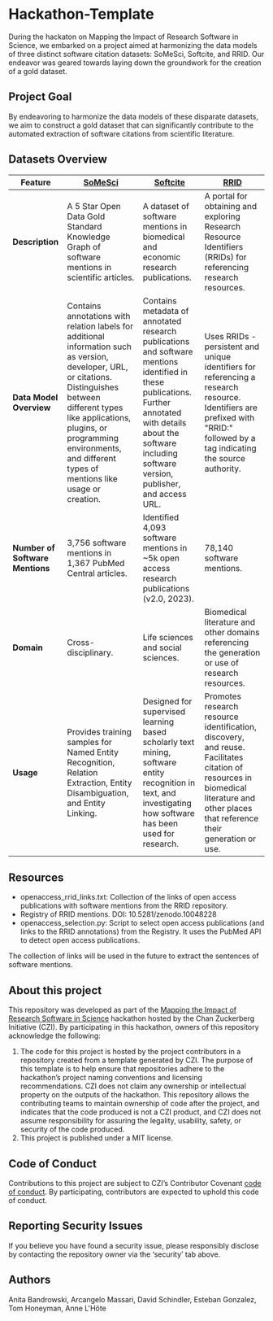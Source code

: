 # Hackathon-Template


During the hackaton on Mapping the Impact of Research Software in Science, we embarked on a project aimed at harmonizing the data models of three distinct software citation datasets: SoMeSci, Softcite, and RRID. Our endeavor was geared towards laying down the groundwork for the creation of a gold dataset.

## Project Goal

By endeavoring to harmonize the data models of these disparate datasets, we aim to construct a gold dataset that can significantly contribute to the automated extraction of software citations from scientific literature.
## Datasets Overview

| Feature                        | [SoMeSci](https://data.gesis.org/somesci/)         | [Softcite](https://github.com/howisonlab/softcite-dataset) | [RRID](https://scicrunch.org/resources)        |
|--------------------------------|-----------------------------------------------------|-------------------------------------------------------------|------------------------------------------------|
| **Description**                | A 5 Star Open Data Gold Standard Knowledge Graph of software mentions in scientific articles. | A dataset of software mentions in biomedical and economic research publications. | A portal for obtaining and exploring Research Resource Identifiers (RRIDs) for referencing research resources.
| **Data Model Overview**        | Contains annotations with relation labels for additional information such as version, developer, URL, or citations. Distinguishes between different types like applications, plugins, or programming environments, and different types of mentions like usage or creation. | Contains metadata of annotated research publications and software mentions identified in these publications. Further annotated with details about the software including software version, publisher, and access URL. | Uses RRIDs - persistent and unique identifiers for referencing a research resource. Identifiers are prefixed with "RRID:" followed by a tag indicating the source authority.
| **Number of Software Mentions**| 3,756 software mentions in 1,367 PubMed Central articles. | Identified 4,093 software mentions in ~5k open access research publications (v2.0, 2023). | 78,140 software mentions. |
| **Domain**                     | Cross-disciplinary. | Life sciences and social sciences. | Biomedical literature and other domains referencing the generation or use of research resources.
| **Usage**                      | Provides training samples for Named Entity Recognition, Relation Extraction, Entity Disambiguation, and Entity Linking. | Designed for supervised learning based scholarly text mining, software entity recognition in text, and investigating how software has been used for research. | Promotes research resource identification, discovery, and reuse. Facilitates citation of resources in biomedical literature and other places that reference their generation or use.

## Resources
* openaccess_rrid_links.txt: Collection of the links of open access publications with software mentions from the RRID repository.
* Registry of RRID mentions. DOI: 10.5281/zenodo.10048228
* openaccess_selection.py: Script to select open access publications (and links to the RRID annotations) from the Registry. It uses the PubMed API to detect open access publications.

The collection of links will be used in the future to extract the sentences of software mentions. 

## About this project

This repository was developed as part of the [Mapping the Impact of Research Software in Science](https://github.com/chanzuckerberg/software-impact-hackathon-2023) hackathon hosted by the Chan Zuckerberg Initiative (CZI). By participating in this hackathon, owners of this repository acknowledge the following:
1. The code for this project is hosted by the project contributors in a repository created from a template generated by CZI. The purpose of this template is to help ensure that repositories adhere to the hackathon’s project naming conventions and licensing recommendations.  CZI does not claim any ownership or intellectual property on the outputs of the hackathon. This repository allows the contributing teams to maintain ownership of code after the project, and indicates that the code produced is not a CZI product, and CZI does not assume responsibility for assuring the legality, usability, safety, or security of the code produced.
2. This project is published under a MIT license.

## Code of Conduct

Contributions to this project are subject to CZI’s Contributor Covenant [code of conduct](https://github.com/chanzuckerberg/.github/blob/master/CODE_OF_CONDUCT.md). By participating, contributors are expected to uphold this code of conduct. 

## Reporting Security Issues

If you believe you have found a security issue, please responsibly disclose by contacting the repository owner via the ‘security’ tab above.

## Authors

Anita Bandrowski, Arcangelo Massari, David Schindler, Esteban Gonzalez, Tom Honeyman, Anne L'Hôte
